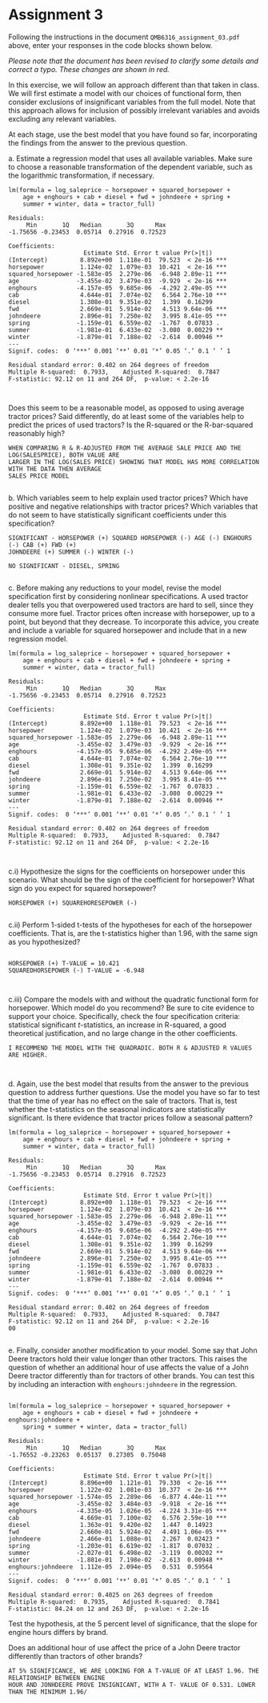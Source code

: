# Assignment 3



Following the instructions in the document ```QMB6316_assignment_03.pdf``` above, 
enter your responses in the code blocks shown below.

*Please note that the document has been revised to clarify some details and correct a typo. These changes are shown in red.*


In this exercise, we will follow an approach different than that taken in class. 
We will first estimate a model with our choices of functional form, then consider exclusions of insignificant variables from the full model. 
Note that this approach allows for inclusion of possibly irrelevant variables and avoids excluding any relevant variables. 


At each stage, use the best model that you have found so far, 
incorporating the findings from the answer to the previous question.




a. Estimate a regression model that uses all available variables.
	Make sure to choose a reasonable transformation of the dependent variable, 
	such as the logarithmic transformation, if necessary.
	
```
lm(formula = log_saleprice ~ horsepower + squared_horsepower + 
    age + enghours + cab + diesel + fwd + johndeere + spring + 
    summer + winter, data = tractor_full)

Residuals:
     Min       1Q   Median       3Q      Max 
-1.75656 -0.23453  0.05714  0.27916  0.72523 

Coefficients:
                     Estimate Std. Error t value Pr(>|t|)    
(Intercept)         8.892e+00  1.118e-01  79.523  < 2e-16 ***
horsepower          1.124e-02  1.079e-03  10.421  < 2e-16 ***
squared_horsepower -1.583e-05  2.279e-06  -6.948 2.89e-11 ***
age                -3.455e-02  3.479e-03  -9.929  < 2e-16 ***
enghours           -4.157e-05  9.685e-06  -4.292 2.49e-05 ***
cab                 4.644e-01  7.074e-02   6.564 2.76e-10 ***
diesel              1.308e-01  9.351e-02   1.399  0.16299    
fwd                 2.669e-01  5.914e-02   4.513 9.64e-06 ***
johndeere           2.896e-01  7.250e-02   3.995 8.41e-05 ***
spring             -1.159e-01  6.559e-02  -1.767  0.07833 .  
summer             -1.981e-01  6.433e-02  -3.080  0.00229 ** 
winter             -1.879e-01  7.188e-02  -2.614  0.00946 ** 
---
Signif. codes:  0 ‘***’ 0.001 ‘**’ 0.01 ‘*’ 0.05 ‘.’ 0.1 ‘ ’ 1

Residual standard error: 0.402 on 264 degrees of freedom
Multiple R-squared:  0.7933,	Adjusted R-squared:  0.7847 
F-statistic: 92.12 on 11 and 264 DF,  p-value: < 2.2e-16
                   
                   

```

Does this seem to be a reasonable model, as opposed to using average tractor prices? 
Said differently, do at least some of the variables help to predict the prices of used tractors?
Is the R-squared or the R-bar-squared reasonably high?

```
WHEN COMPARING R & R-ADJUSTED FROM THE AVERAGE SALE PRICE AND THE LOG(SALESPRICE), BOTH VALUE ARE
LARGER IN THE LOG(SALES PRICE) SHOWING THAT MODEL HAS MORE CORRELATION WITH THE DATA THEN AVERAGE 
SALES PRICE MODEL


```


b. Which variables seem to help explain used tractor prices? 
	Which have positive and negative relationships with tractor prices?
	Which variables that do not seem to have statistically significant coefficients under this specification?
	
```
SIGNIFICANT - HORSEPOWER (+) SQUARED HORSEPOWER (-) AGE (-) ENGHOURS (-) CAB (+) FWD (+) 
JOHNDEERE (+) SUMMER (-) WINTER (-)

NO SIGNIFICANT - DIESEL, SPRING


```



c. Before making any reductions to your model, revise the model specification first
	by considering nonlinear specifications.
	A used tractor dealer tells you that overpowered used tractors are hard to sell, since they consume more fuel. 
      Tractor prices often increase with horsepower, up to a point, but beyond that they decrease. 
      To incorporate this advice, you create and include a variable for squared horsepower and include that in a new regression model. 
      

```
lm(formula = log_saleprice ~ horsepower + squared_horsepower + 
    age + enghours + cab + diesel + fwd + johndeere + spring + 
    summer + winter, data = tractor_full)

Residuals:
     Min       1Q   Median       3Q      Max 
-1.75656 -0.23453  0.05714  0.27916  0.72523 

Coefficients:
                     Estimate Std. Error t value Pr(>|t|)    
(Intercept)         8.892e+00  1.118e-01  79.523  < 2e-16 ***
horsepower          1.124e-02  1.079e-03  10.421  < 2e-16 ***
squared_horsepower -1.583e-05  2.279e-06  -6.948 2.89e-11 ***
age                -3.455e-02  3.479e-03  -9.929  < 2e-16 ***
enghours           -4.157e-05  9.685e-06  -4.292 2.49e-05 ***
cab                 4.644e-01  7.074e-02   6.564 2.76e-10 ***
diesel              1.308e-01  9.351e-02   1.399  0.16299    
fwd                 2.669e-01  5.914e-02   4.513 9.64e-06 ***
johndeere           2.896e-01  7.250e-02   3.995 8.41e-05 ***
spring             -1.159e-01  6.559e-02  -1.767  0.07833 .  
summer             -1.981e-01  6.433e-02  -3.080  0.00229 ** 
winter             -1.879e-01  7.188e-02  -2.614  0.00946 ** 
---
Signif. codes:  0 ‘***’ 0.001 ‘**’ 0.01 ‘*’ 0.05 ‘.’ 0.1 ‘ ’ 1

Residual standard error: 0.402 on 264 degrees of freedom
Multiple R-squared:  0.7933,	Adjusted R-squared:  0.7847 
F-statistic: 92.12 on 11 and 264 DF,  p-value: < 2.2e-16



```


  c.i) Hypothesize the signs for the coefficients on horsepower 
	under this scenario. 
		What should be the sign of the coefficient for horsepower? 
		What sign do you expect for squared horsepower?
      
```
HORSEPOWER (+) SQUAREHORESEPOWER (-)


```

  c.ii) Perform 1-sided t-tests of the hypotheses for each of the horsepower coefficients. 
That is, are the t-statistics higher than 1.96, with the same sign as you hypothesized?

```

HORSEPOWER (+) T-VALUE = 10.421
SQUAREDHORSEPOWER (-) T-VALUE = -6.948



```

  c.iii) Compare the models with and without the quadratic functional form for horsepower.
            Which model do you recommend? 
		Be sure to cite evidence to support your choice. 
		Specifically, check the four specification criteria: 
		statistical significant $t$-statistics, 
		an increase in R-squared, 
		a good theoretical justification, and 
		no large change in the other coefficients.

```
I RECOMMEND THE MODEL WITH THE QUADRADIC. BOTH R & ADJUSTED R VALUES ARE HIGHER.



```


d. Again, use the best model that results from the answer to the previous question to address further questions.
	Use the model you have so far to test that the time of year has no effect on the sale of tractors.
	That is, test whether the t-statistics on the seasonal indicators are statistically significant. 
	Is there evidence that tractor prices follow a seasonal pattern? 

```
lm(formula = log_saleprice ~ horsepower + squared_horsepower + 
    age + enghours + cab + diesel + fwd + johndeere + spring + 
    summer + winter, data = tractor_full)

Residuals:
     Min       1Q   Median       3Q      Max 
-1.75656 -0.23453  0.05714  0.27916  0.72523 

Coefficients:
                     Estimate Std. Error t value Pr(>|t|)    
(Intercept)         8.892e+00  1.118e-01  79.523  < 2e-16 ***
horsepower          1.124e-02  1.079e-03  10.421  < 2e-16 ***
squared_horsepower -1.583e-05  2.279e-06  -6.948 2.89e-11 ***
age                -3.455e-02  3.479e-03  -9.929  < 2e-16 ***
enghours           -4.157e-05  9.685e-06  -4.292 2.49e-05 ***
cab                 4.644e-01  7.074e-02   6.564 2.76e-10 ***
diesel              1.308e-01  9.351e-02   1.399  0.16299    
fwd                 2.669e-01  5.914e-02   4.513 9.64e-06 ***
johndeere           2.896e-01  7.250e-02   3.995 8.41e-05 ***
spring             -1.159e-01  6.559e-02  -1.767  0.07833 .  
summer             -1.981e-01  6.433e-02  -3.080  0.00229 ** 
winter             -1.879e-01  7.188e-02  -2.614  0.00946 ** 
---
Signif. codes:  0 ‘***’ 0.001 ‘**’ 0.01 ‘*’ 0.05 ‘.’ 0.1 ‘ ’ 1

Residual standard error: 0.402 on 264 degrees of freedom
Multiple R-squared:  0.7933,	Adjusted R-squared:  0.7847 
F-statistic: 92.12 on 11 and 264 DF,  p-value: < 2.2e-16
00


```
	
	
e. Finally, consider another modification to your model. 
	Some say that John Deere tractors hold their value longer than other tractors. 
      This raises the question of whether an additional hour of use affects the value of a John Deere tractor 
	differently than for tractors of other brands. 
	You can test this by including an interaction with ```enghours:johndeere``` in the regression.
	
```

lm(formula = log_saleprice ~ horsepower + squared_horsepower + 
    age + enghours + cab + diesel + fwd + johndeere + enghours:johndeere + 
    spring + summer + winter, data = tractor_full)

Residuals:
     Min       1Q   Median       3Q      Max 
-1.76552 -0.23263  0.05137  0.27305  0.75048 

Coefficients:
                     Estimate Std. Error t value Pr(>|t|)    
(Intercept)         8.896e+00  1.121e-01  79.330  < 2e-16 ***
horsepower          1.122e-02  1.081e-03  10.377  < 2e-16 ***
squared_horsepower -1.574e-05  2.289e-06  -6.877 4.44e-11 ***
age                -3.455e-02  3.484e-03  -9.918  < 2e-16 ***
enghours           -4.335e-05  1.026e-05  -4.224 3.31e-05 ***
cab                 4.669e-01  7.100e-02   6.576 2.59e-10 ***
diesel              1.363e-01  9.420e-02   1.447  0.14923    
fwd                 2.660e-01  5.924e-02   4.491 1.06e-05 ***
johndeere           2.466e-01  1.088e-01   2.267  0.02423 *  
spring             -1.203e-01  6.619e-02  -1.817  0.07032 .  
summer             -2.027e-01  6.498e-02  -3.119  0.00202 ** 
winter             -1.881e-01  7.198e-02  -2.613  0.00948 ** 
enghours:johndeere  1.112e-05  2.094e-05   0.531  0.59564    
---
Signif. codes:  0 ‘***’ 0.001 ‘**’ 0.01 ‘*’ 0.05 ‘.’ 0.1 ‘ ’ 1

Residual standard error: 0.4025 on 263 degrees of freedom
Multiple R-squared:  0.7935,	Adjusted R-squared:  0.7841 
F-statistic: 84.24 on 12 and 263 DF,  p-value: < 2.2e-16

```

Test the hypothesis, at the 5 percent level of significance, that the slope for engine hours differs by brand. 

Does an additional hour of use affect the price of a John Deere tractor
differently than tractors of other brands?
	
```
AT 5% SIGNIFICANCE, WE ARE LOOKING FOR A T-VALUE OF AT LEAST 1.96. THE RELATIONSHIP BETWEEN ENGINE 
HOUR AND JONHDEERE PROVE INSIGNICANT, WITH A T- VALUE OF 0.531. LOWER THAN THE MINIMUM 1.96/



```
	
	
	
